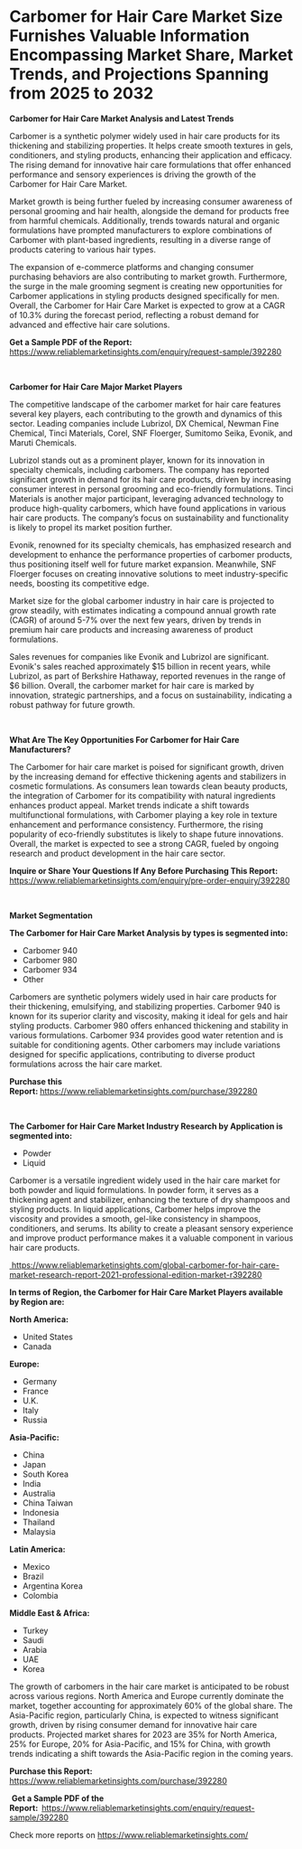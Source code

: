 <p><h1>Carbomer for Hair Care Market Size Furnishes Valuable Information Encompassing Market Share, Market Trends, and Projections Spanning from 2025 to 2032</h1></p><p><strong>Carbomer for Hair Care Market Analysis and Latest Trends</strong></p>
<p><p>Carbomer is a synthetic polymer widely used in hair care products for its thickening and stabilizing properties. It helps create smooth textures in gels, conditioners, and styling products, enhancing their application and efficacy. The rising demand for innovative hair care formulations that offer enhanced performance and sensory experiences is driving the growth of the Carbomer for Hair Care Market. </p><p>Market growth is being further fueled by increasing consumer awareness of personal grooming and hair health, alongside the demand for products free from harmful chemicals. Additionally, trends towards natural and organic formulations have prompted manufacturers to explore combinations of Carbomer with plant-based ingredients, resulting in a diverse range of products catering to various hair types.</p><p>The expansion of e-commerce platforms and changing consumer purchasing behaviors are also contributing to market growth. Furthermore, the surge in the male grooming segment is creating new opportunities for Carbomer applications in styling products designed specifically for men. Overall, the Carbomer for Hair Care Market is expected to grow at a CAGR of 10.3% during the forecast period, reflecting a robust demand for advanced and effective hair care solutions.</p></p>
<p><strong>Get a Sample PDF of the Report:&nbsp;</strong> <a href="https://www.reliablemarketinsights.com/enquiry/request-sample/392280?utm_campaign=3295&utm_medium=2&utm_source=Github&utm_content=ia&utm_term=29032025&utm_id=carbomer-for-hair-care">https://www.reliablemarketinsights.com/enquiry/request-sample/392280</a></p>
<p>&nbsp;</p>
<p><strong>Carbomer for Hair Care Major Market Players</strong></p>
<p><p>The competitive landscape of the carbomer market for hair care features several key players, each contributing to the growth and dynamics of this sector. Leading companies include Lubrizol, DX Chemical, Newman Fine Chemical, Tinci Materials, Corel, SNF Floerger, Sumitomo Seika, Evonik, and Maruti Chemicals.</p><p>Lubrizol stands out as a prominent player, known for its innovation in specialty chemicals, including carbomers. The company has reported significant growth in demand for its hair care products, driven by increasing consumer interest in personal grooming and eco-friendly formulations. Tinci Materials is another major participant, leveraging advanced technology to produce high-quality carbomers, which have found applications in various hair care products. The company’s focus on sustainability and functionality is likely to propel its market position further.</p><p>Evonik, renowned for its specialty chemicals, has emphasized research and development to enhance the performance properties of carbomer products, thus positioning itself well for future market expansion. Meanwhile, SNF Floerger focuses on creating innovative solutions to meet industry-specific needs, boosting its competitive edge.</p><p>Market size for the global carbomer industry in hair care is projected to grow steadily, with estimates indicating a compound annual growth rate (CAGR) of around 5-7% over the next few years, driven by trends in premium hair care products and increasing awareness of product formulations. </p><p>Sales revenues for companies like Evonik and Lubrizol are significant. Evonik's sales reached approximately $15 billion in recent years, while Lubrizol, as part of Berkshire Hathaway, reported revenues in the range of $6 billion. Overall, the carbomer market for hair care is marked by innovation, strategic partnerships, and a focus on sustainability, indicating a robust pathway for future growth.</p></p>
<p>&nbsp;</p>
<p><strong>What Are The Key Opportunities For Carbomer for Hair Care Manufacturers?</strong></p>
<p><p>The Carbomer for hair care market is poised for significant growth, driven by the increasing demand for effective thickening agents and stabilizers in cosmetic formulations. As consumers lean towards clean beauty products, the integration of Carbomer for its compatibility with natural ingredients enhances product appeal. Market trends indicate a shift towards multifunctional formulations, with Carbomer playing a key role in texture enhancement and performance consistency. Furthermore, the rising popularity of eco-friendly substitutes is likely to shape future innovations. Overall, the market is expected to see a strong CAGR, fueled by ongoing research and product development in the hair care sector.</p></p>
<p><strong>Inquire or Share Your Questions If Any Before Purchasing This Report:</strong> <a href="https://www.reliablemarketinsights.com/enquiry/pre-order-enquiry/392280?utm_campaign=3295&utm_medium=2&utm_source=Github&utm_content=ia&utm_term=29032025&utm_id=carbomer-for-hair-care">https://www.reliablemarketinsights.com/enquiry/pre-order-enquiry/392280</a></p>
<p>&nbsp;</p>
<p><strong>Market Segmentation</strong></p>
<p><strong>The Carbomer for Hair Care Market Analysis by types is segmented into:</strong></p>
<p><ul><li>Carbomer 940</li><li>Carbomer 980</li><li>Carbomer 934</li><li>Other</li></ul></p>
<p><p>Carbomers are synthetic polymers widely used in hair care products for their thickening, emulsifying, and stabilizing properties. Carbomer 940 is known for its superior clarity and viscosity, making it ideal for gels and hair styling products. Carbomer 980 offers enhanced thickening and stability in various formulations. Carbomer 934 provides good water retention and is suitable for conditioning agents. Other carbomers may include variations designed for specific applications, contributing to diverse product formulations across the hair care market.</p></p>
<p><strong>Purchase this Report:&nbsp;</strong><a href="https://www.reliablemarketinsights.com/purchase/392280?utm_campaign=3295&utm_medium=2&utm_source=Github&utm_content=ia&utm_term=29032025&utm_id=carbomer-for-hair-care">https://www.reliablemarketinsights.com/purchase/392280</a></p>
<p>&nbsp;</p>
<p><strong>The Carbomer for Hair Care Market Industry Research by Application is segmented into:</strong></p>
<p><ul><li>Powder</li><li>Liquid</li></ul></p>
<p><p>Carbomer is a versatile ingredient widely used in the hair care market for both powder and liquid formulations. In powder form, it serves as a thickening agent and stabilizer, enhancing the texture of dry shampoos and styling products. In liquid applications, Carbomer helps improve the viscosity and provides a smooth, gel-like consistency in shampoos, conditioners, and serums. Its ability to create a pleasant sensory experience and improve product performance makes it a valuable component in various hair care products.</p></p>
<p><a href="https://www.reliablemarketinsights.com/global-carbomer-for-hair-care-market-research-report-2021-professional-edition-market-r392280?utm_campaign=3295&utm_medium=2&utm_source=Github&utm_content=ia&utm_term=29032025&utm_id=carbomer-for-hair-care">&nbsp;https://www.reliablemarketinsights.com/global-carbomer-for-hair-care-market-research-report-2021-professional-edition-market-r392280</a></p>
<p><strong>In terms of Region, the Carbomer for Hair Care Market Players available by Region are:</strong></p>
<p>
    <p> <strong> North America: </strong>
        <ul>
            <li>United States</li>
            <li>Canada</li>
        </ul>
        </p> 
    <p> <strong> Europe: </strong>
        <ul>
            <li>Germany</li>
            <li>France</li>
            <li>U.K.</li>
            <li>Italy</li>
            <li>Russia</li>
        </ul>
        </p> 
    <p> <strong> Asia-Pacific: </strong>
        <ul>
            <li>China</li>
            <li>Japan</li>
            <li>South Korea</li>
            <li>India</li>
            <li>Australia</li>
            <li>China Taiwan</li>
            <li>Indonesia</li>
            <li>Thailand</li>
            <li>Malaysia</li>
        </ul>
        </p> 
    <p> <strong> Latin America: </strong>
        <ul>
            <li>Mexico</li>
            <li>Brazil</li>
            <li>Argentina Korea</li>
            <li>Colombia</li>
        </ul>
        </p> 
    <p> <strong> Middle East & Africa: </strong>
        <ul>
            <li>Turkey</li>
            <li>Saudi</li>
            <li>Arabia</li>
            <li>UAE</li>
            <li>Korea</li>
        </ul>
    </p>
    </p>
<p><p>The growth of carbomers in the hair care market is anticipated to be robust across various regions. North America and Europe currently dominate the market, together accounting for approximately 60% of the global share. The Asia-Pacific region, particularly China, is expected to witness significant growth, driven by rising consumer demand for innovative hair care products. Projected market shares for 2023 are 35% for North America, 25% for Europe, 20% for Asia-Pacific, and 15% for China, with growth trends indicating a shift towards the Asia-Pacific region in the coming years.</p></p>
<p><strong>Purchase this Report: </strong><a href="https://www.reliablemarketinsights.com/purchase/392280?utm_campaign=3295&utm_medium=2&utm_source=Github&utm_content=ia&utm_term=29032025&utm_id=carbomer-for-hair-care">https://www.reliablemarketinsights.com/purchase/392280</a></p>
<p>&nbsp;<strong>Get a Sample PDF of the Report:&nbsp;&nbsp;</strong><a href="https://www.reliablemarketinsights.com/enquiry/request-sample/392280?utm_campaign=3295&utm_medium=2&utm_source=Github&utm_content=ia&utm_term=29032025&utm_id=carbomer-for-hair-care">https://www.reliablemarketinsights.com/enquiry/request-sample/392280</a></p>
<p><strong></strong></p>
<p>Check more reports on <a href="https://www.reliablemarketinsights.com/?utm_campaign=3295&utm_medium=2&utm_source=Github&utm_content=ia&utm_term=29032025&utm_id=carbomer-for-hair-care">https://www.reliablemarketinsights.com/</a></p>